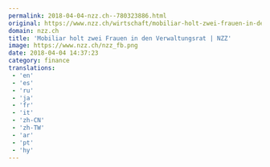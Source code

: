 ```yaml
---
permalink: 2018-04-04-nzz.ch--780323886.html
original: https://www.nzz.ch/wirtschaft/mobiliar-holt-zwei-frauen-in-den-verwaltungsrat-ld.1374261
domain: nzz.ch
title: 'Mobiliar holt zwei Frauen in den Verwaltungsrat | NZZ'
image: https://www.nzz.ch/nzz_fb.png
date: 2018-04-04 14:37:23
category: finance
translations: 
 - 'en'
 - 'es'
 - 'ru'
 - 'ja'
 - 'fr'
 - 'it'
 - 'zh-CN'
 - 'zh-TW'
 - 'ar'
 - 'pt'
 - 'hy'
---
```


